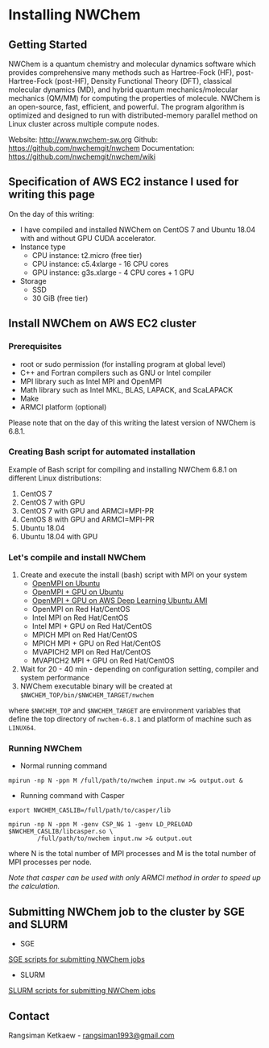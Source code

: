 # Installing NWChem 

## Getting Started

NWChem is a quantum chemistry and molecular dynamics software which provides comprehensive many methods such as Hartree-Fock (HF), post-Hartree-Fock (post-HF), Density Functional Theory (DFT), classical molecular dynamics (MD), and hybrid quantum mechanics/molecular mechanics (QM/MM) for computing the properties of molecule. NWChem is an open-source, fast, efficient, and powerful. The program algorithm is optimized and designed to run with distributed-memory parallel method on Linux cluster across multiple compute nodes.

Website: http://www.nwchem-sw.org
Github: https://github.com/nwchemgit/nwchem
Documentation: https://github.com/nwchemgit/nwchem/wiki

## Specification of AWS EC2 instance I used for writing this page

On the day of this writing:

- I have compiled and installed NWChem on CentOS 7 and Ubuntu 18.04 with and without GPU CUDA accelerator.
- Instance type
  - CPU instance: t2.micro (free tier)
  - CPU instance: c5.4xlarge - 16 CPU cores
  - GPU instance: g3s.xlarge - 4 CPU cores + 1 GPU
- Storage
  - SSD
  - 30 GiB (free tier)

## Install NWChem on AWS EC2 cluster

### Prerequisites

- root or sudo permission (for installing program at global level)
- C++ and Fortran compilers such as GNU or Intel compiler
- MPI library such as Intel MPI and OpenMPI
- Math library such as Intel MKL, BLAS, LAPACK, and ScaLAPACK
- Make
- ARMCI platform (optional)

Please note that on the day of this writing the latest version of NWChem is 6.8.1.

### Creating Bash script for automated installation

Example of Bash script for compiling and installing NWChem 6.8.1 on different Linux distributions:

1. CentOS 7
2. CentOS 7 with GPU
3. CentOS 7 with GPU and ARMCI=MPI-PR
4. CentOS 8 with GPU and ARMCI=MPI-PR
5. Ubuntu 18.04
6. Ubuntu 18.04 with GPU

### Let's compile and install NWChem

1. Create and execute the install (bash) script with MPI on your system
   - [OpenMPI on Ubuntu](install-nwchem-openmpi.md)
   - [OpenMPI + GPU on Ubuntu](install-nwchem-openmpi-gpu.md)
   - [OpenMPI + GPU on AWS Deep Learning Ubuntu AMI](install-nwchem-openmpi-gpu-on-aws-deep-learning-ubuntu.md)
   - OpenMPI on Red Hat/CentOS
   - Intel MPI on Red Hat/CentOS
   - Intel MPI + GPU on Red Hat/CentOS
   - MPICH MPI on Red Hat/CentOS
   - MPICH MPI + GPU on Red Hat/CentOS
   - MVAPICH2 MPI on Red Hat/CentOS
   - MVAPICH2 MPI + GPU on Red Hat/CentOS
2. Wait for 20 - 40 min - depending on configuration setting, compiler and system performance
3. NWChem executable binary will be created at `$NWCHEM_TOP/bin/$NWCHEM_TARGET/nwchem`

where `$NWCHEM_TOP` and `$NWCHEM_TARGET` are environment variables that define the top directory of `nwchem-6.8.1` and platform of machine such as `LINUX64`.

### Running NWChem

- Normal running command

```
mpirun -np N -ppn M /full/path/to/nwchem input.nw >& output.out &
```

- Running command with Casper

```
export NWCHEM_CASLIB=/full/path/to/casper/lib

mpirun -np N -ppn M -genv CSP_NG 1 -genv LD_PRELOAD $NWCHEM_CASLIB/libcasper.so \
        /full/path/to/nwchem input.nw >& output.out
```

where N is the total number of MPI processes and M is the total number of MPI processes per node.

*Note that casper can be used with only ARMCI method in order to speed up the calculation.*

## Submitting NWChem job to the cluster by SGE and SLURM

- SGE

[SGE scripts for submitting NWChem jobs](../sge)

- SLURM

[SLURM scripts for submitting NWChem jobs](../slurm)

## Contact

Rangsiman Ketkaew - rangsiman1993@gmail.com

